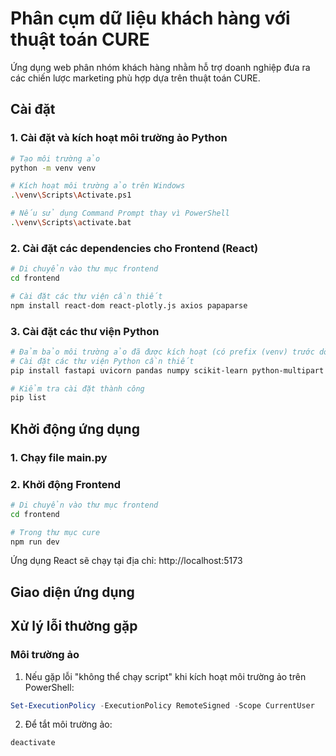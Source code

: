 # Phân cụm dữ liệu khách hàng với thuật toán CURE

Ứng dụng web phân nhóm khách hàng nhằm hỗ trợ doanh nghiệp đưa ra các chiến lược marketing phù hợp dựa trên thuật toán CURE.

## Cài đặt

### 1. Cài đặt và kích hoạt môi trường ảo Python

```bash
# Tạo môi trường ảo
python -m venv venv

# Kích hoạt môi trường ảo trên Windows
.\venv\Scripts\Activate.ps1

# Nếu sử dụng Command Prompt thay vì PowerShell
.\venv\Scripts\activate.bat
```

### 2. Cài đặt các dependencies cho Frontend (React)

```bash
# Di chuyển vào thư mục frontend
cd frontend

# Cài đặt các thư viện cần thiết
npm install react-dom react-plotly.js axios papaparse
```

### 3. Cài đặt các thư viện Python

```bash
# Đảm bảo môi trường ảo đã được kích hoạt (có prefix (venv) trước dòng lệnh)
# Cài đặt các thư viện Python cần thiết
pip install fastapi uvicorn pandas numpy scikit-learn python-multipart pyclustering

# Kiểm tra cài đặt thành công
pip list
```

## Khởi động ứng dụng

### 1. Chạy file main.py

### 2. Khởi động Frontend

```bash
# Di chuyển vào thư mục frontend
cd frontend

# Trong thư mục cure
npm run dev
```
Ứng dụng React sẽ chạy tại địa chỉ: http://localhost:5173

## Giao diện ứng dụng



## Xử lý lỗi thường gặp

### Môi trường ảo

1. Nếu gặp lỗi "không thể chạy script" khi kích hoạt môi trường ảo trên PowerShell:
```powershell
Set-ExecutionPolicy -ExecutionPolicy RemoteSigned -Scope CurrentUser
```

2. Để tắt môi trường ảo:
```bash
deactivate
```
